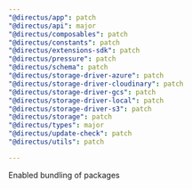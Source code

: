 ```yaml
---
"@directus/app": patch
"@directus/api": major
"@directus/composables": patch
"@directus/constants": patch
"@directus/extensions-sdk": patch
"@directus/pressure": patch
"@directus/schema": patch
"@directus/storage-driver-azure": patch
"@directus/storage-driver-cloudinary": patch
"@directus/storage-driver-gcs": patch
"@directus/storage-driver-local": patch
"@directus/storage-driver-s3": patch
"@directus/storage": patch
"@directus/types": major
"@directus/update-check": patch
"@directus/utils": patch

---
```


Enabled bundling of packages
